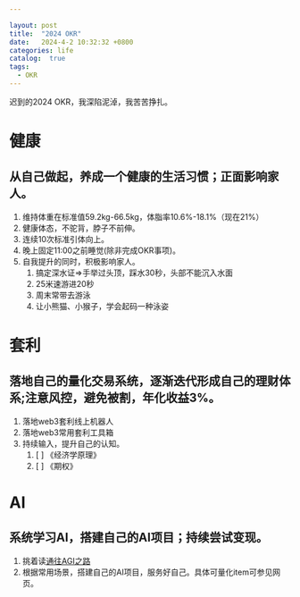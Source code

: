 ```yaml
---

layout: post
title:  "2024 OKR"
date:   2024-4-2 10:32:32 +0800
categories: life
catalog:  true
tags:
  - OKR
---
```


迟到的2024 OKR，我深陷泥淖，我苦苦挣扎。


# 健康 
## 从自己做起，养成一个健康的生活习惯；正面影响家人。
1. 维持体重在标准值59.2kg-66.5kg，体脂率10.6%-18.1%（现在21%）
2. 健康体态，不驼背，脖子不前伸。
3. 连续10次标准引体向上。
4. 晚上固定11:00之前睡觉(除非完成OKR事项)。
5. 自我提升的同时，积极影响家人。
	1. 搞定深水证=>手举过头顶，踩水30秒，头部不能沉入水面
	2. 25米速游进20秒
	3. 周末常带去游泳
	4. 让小熊猫、小猴子，学会起码一种泳姿

# 套利
## 落地自己的量化交易系统，逐渐迭代形成自己的理财体系;注意风控，避免被割，年化收益3%。
1. 落地web3套利线上机器人
2. 落地web3常用套利工具箱
3. 持续输入，提升自己的认知。
   1. [ ] 《经济学原理》
   2. [ ] 《期权》

# AI
## 系统学习AI，搭建自己的AI项目；持续尝试变现。
1. 挑着读[通往AGI之路](https://waytoagi.feishu.cn/wiki/QPe5w5g7UisbEkkow8XcDmOpn8e)
2. 根据常用场景，搭建自己的AI项目，服务好自己。具体可量化item可参见网页。